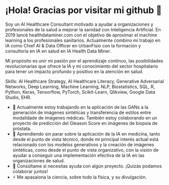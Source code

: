 # ¡Hola! Gracias por visitar mi github 👋

Soy un AI Healthcare Consultant motivado a ayudar a organizaciones y profesionales de la salud a mejorar la sanidad con Inteligencia Artificial. En 2019 lancé healthdataminer.com con el objetivo de aproximar el machine learning a los profesionales sanitarios. Actualmente combino mi trabajo en IA como Chief AI & Data Officer en UrbanFisio con la formación y consultoría en IA en salud en IA Health Data Miner.

Mi propósito es unir mi pasión por el aprendizaje continuo, las posibilidades revolucionarias que ofrece la IA y mi conocimiento del sector hospitalario para tener un impacto profundo y positivo en la atención en salud.

Skills: AI Healthcare Strategy, AI Healthcare Literacy, Generative Adversarial Networks, Deep Learning, Machine Learning, NLP, Biostatistics, SQL, R, Python, Keras, Tensorflow, PyTorch, Scikit-Learn, Qlikview, Google Data Studio, EHR.

- 🔭 Actualmente estoy trabajando en la aplicación de las GANs a la generación de imágenes sintéticas y transferencia de estilos entre modalidade de imágenes médicas. También estoy colaborando en un proyecto de predicción del Gleason Score en imágenes de biopsia de próstata.
- 🌱 Aprendiendo sin parar sobre la aplicación de la IA en medicina, tanto desde el punto de vista técnico, donde mi principal interés actual está relacionado con los modelos generativos y la creación de imágenes sintéticas, como desde el punto de vista organizativo, con la visión de ayudar a conseguir una implementación efectiva de la IA en las organizaciones de salud.
- 💬 Consúltame si necesitas ayuda con algún proyecto. ¡Quizás podamos colaborar juntos!
- ⚡ Me apasaiona la ciencia, sobre todo la física, y su divulgación.

